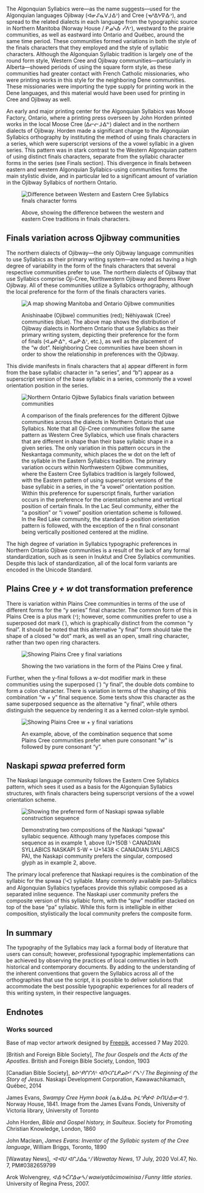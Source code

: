 The Algonquian Syllabics were—as the name suggests—used for the Algonquian languages Ojibway (ᐊᓂᔑᓇᐯᒧᐎᐣ) and Cree (ᓀᐦᐃᔭᐍᐏᐣ), and spread to the related dialects in each language from the typographic source in Northern Manitoba (Norway House / ᑭᓄᓭᐏ ᓰᐱᐩ), westward to the prairie communities, as well as eastward into Ontario and Québec, around the same time period. These communities formed variations in both the style of the finals characters that they employed and the style of syllabic characters. Although the Algonquian Syllabic tradition is largely one of the round form style, Western Cree and Ojibway communities—particularly in Alberta—showed periods of using the square form style, as these communities had greater contact with French Catholic missionaries, who were printing works in this style for the neighboring Dene communities. These missionaries were importing the type supply for printing work in the Dene languages, and this material would have been used for printing in Cree and Ojibway as well.

An early and major printing center for the Algonquian Syllabics was Moose Factory, Ontario, where a printing press overseen by John Horden printed works in the local Moose Cree (ᐃᓕᓖᒧᐎᓐ) dialect and in the northern dialects of Ojibway. Horden made a significant change to the Algonquian Syllabics orthography by instituting the method of using finals characters in a series, which were superscript versions of the a vowel syllabic in a given series. This pattern was in stark contrast to the Western Algonquian pattern of using distinct finals characters, separate from the syllabic character forms in the series (see Finals section). This divergence in finals between eastern and western Algonquian Syllabics-using communities forms the main stylistic divide, and in particular led to a significant amount of variation in the Ojibway Syllabics of northern Ontario.

<figure>

![Difference between Western and Eastern Cree Syllabics finals character forms](images/article_02_figure_01.svg)

<figcaption>Above, showing the difference between the western and eastern Cree traditions in finals characters.</figcaption>

</figure>

## Finals variation across Ojibway communities

​​​​The northern dialects of Ojibway—the only Ojibway language communities to use Syllabics as their primary writing system—are noted as having a high degree of variability in the form of the finals characters that several respective communities prefer to use. The northern dialects of Ojibway that use Syllabics comprise Oji-Cree, Northwestern Ojibway and Berens River Ojibway. All of these communities utilize a Syllabics orthography, although the local preference for the form of the finals characters varies.

<figure>

![A map showing Manitoba and Ontario Ojibwe communities](images/article_02_figure_02_png.png)

<figcaption>Anishinaabe (Ojibwe) communities (red); Nêhiyawak (Cree) communities (blue). The above map shows the distribution of Ojibway dialects in Northern Ontario that use Syllabics as their primary writing system, depicting their preference for the form of finals (ᐊᓄᑭᐧᐃᓐ, ᐊᓄᑭᐧᐃᐣ, etc.), as well as the placement of the “w dot”. Neighboring Cree communities have been shown in order to show the relationship in preferences with the Ojibway.</figcaption>

</figure>

This divide manifests in finals characters that a) appear different in form from the base syllabic character in “a series”, and “b”) appear as a superscript version of the base syllabic in a series, commonly the a vowel orientation position in the series.

<figure>

![Northern Ontario Ojibwe Syllabics finals variation between communities](images/article_02_figure_03.svg)

<figcaption>A comparison of the finals preferences for the different Ojibwe communities across the dialects in Northern Ontario that use Syllabics. Note that all Oji-Cree communities follow the same pattern as Western Cree Syllabics, which use finals characters that are different in shape than their base syllabic shape in a given series. The only variation in this pattern occurs in the Neskantaga community, which places the w dot on the left of the syllable in the Eastern Syllabics tradition. The primary variation occurs within Northwestern Ojibwe communities, where the Eastern Cree Syllabics tradition is largely followed, with the Eastern pattern of using superscript versions of the base syllabic in a series, in the “a vowel” orientation position. Within this preference for superscript finals, further variation occurs in the preference for the orientation scheme and vertical position of certain finals. In the Lac Seul community, either the “a position” or “i vowel” position orientation scheme is followed. In the Red Lake community, the standard a-position orientation pattern is followed, with the exception of the n final consonant being vertically positioned centered at the midline.</figcaption>

</figure>

The high degree of variation in Syllabics typographic preferences in Northern Ontario Ojibwe communities is a result of the lack of any formal standardization, such as is seen in Inuktut and Cree Syllabics communities. Despite this lack of standardization, all of the local form variants are encoded in the Unicode Standard.

## Plains Cree *y + w* dot transformation preference
There is variation within Plains Cree communities in terms of the use of different forms for the “y series” final character. The common form of this in Plains Cree is a plus mark (ᐩ); however, some communities prefer to use a superposed dot mark (ᐝ), which is graphically distinct from the common “y final”. It should be noted that this alternative “y final” form should take the shape of a closed “w dot” mark, as well as an open, small ring character, rather than two open ring characters.

<figure>

![Showing Plains Cree y final variations](images/article_02_figure_04.svg)

<figcaption>Showing the two variations in the form of the Plains Cree y final.</figcaption>

</figure>

Further, when the y-final follows a w-dot modifier mark in these communities using the superposed (ᐝ) “y final”, the double dots combine to form a colon character. There is variation in terms of the shaping of this combination “w + y” final sequence. Some texts show this character as the same superposed sequence as the alternative “y final”, while others distinguish the sequence by rendering it as a kerned colon-style symbol.

<figure>

![Showing Plains Cree w + y final variations](images/article_02_figure_05.svg)

<figcaption>An example, above, of the combination sequence that some Plains Cree communities prefer when pure consonant "w" is followed by pure consonant “y”.</figcaption>

</figure>

## Naskapi *spwaa* preferred form

The Naskapi language community follows the Eastern Cree Syllabics pattern, which sees it used as a basis for the Algonquian Syllabics structures, with finals characters being superscript versions of the a vowel orientation scheme.

<figure>

![Showing the preferred form of Naskapi spwaa syllable construction sequence](images/article_02_figure_06.svg)

<figcaption>Demonstrating two compositions of the Naskapi “spwaa” syllabic sequence. Although many typefaces compose this sequence as in example 1, above (U+150B ᔋ CANADIAN SYLLABICS NASKAPI S-W + U+1438 ᐸ CANADIAN SYLLABICS PA), the Naskapi community prefers the singular, composed glyph as in example 2, above.</figcaption>

</figure>

The primary local preference that Naskapi requires is the combination of the syllabic for the spwaa (ᔌ) syllable. Many commonly available pan-Syllabics and Algonquian Syllabics typefaces provide this syllabic composed as a separated inline sequence. The Naskapi user community prefers the composite version of this syllabic form, with the “spw” modifier stacked on top of the base “pa” syllabic. While this form is intelligible in either composition, stylistically the local community prefers the composite form.

## In summary

The typography of the Syllabics may lack a formal body of literature that users can consult; however, professional typographic implementations can be achieved by observing the practices of local communities in both historical and contemporary documents. By adding to the understanding of the inherent conventions that govern the Syllabics across all of the orthographies that use the script, it is possible to deliver solutions that accommodate the best possible typographic experiences for all readers of this writing system, in their respective languages.

## Endnotes

### Works sourced

Base of map vector artwork designed by [Freepik](https://www.freepik.com/free-photos-vectors/travel), accessed 7 May 2020.

[British and Foreign Bible Society], *The four Gospels and the Acts of the Apostles*. British and Foreign Bible Society, London, 1903

[Canadian Bible Society], *ᑲᐅᔅᑭᒋᒋᐱᒡ ᐊᑎᐸᒋᒪᑭᓄᐅᑦ ᒋᓴᔅ / The Beginning of the Story of Jesus*. Naskapi Development Corporation, Kawawachikamach, Québec, 2014

James Evans, *Swampy Cree Hymn book (ᓇᑲᒧᐏᓇ ᐅᒪᐢᑮᑯᐘ ᐅᑎᑘᐏᓂᐘᐤ)*. Norway House, 1841. Image from the James Evans Fonds, University of Victoria library, University of Toronto

John Horden, *Bible and Gospel history, in Saulteux*. Society for Promoting Christian Knowledge, London, 1860

John Maclean, *James Evans: Inventor of the Syllabic system of the Cree language*, William Briggs, Toronto, 1890

[Wawatay News], *ᐗᐗᑌ ᐊᒋᒧᐎᓇᐣ / Wawatay News*, 17 July, 2020 Vol.47, No. 7, PM#0382659799

Arok Wolvengrey, *ᐊᐎᔹᑖᒋᐏᓂᓴ / wawiyatācimowinisa / Funny little stories*. University of Regina Press, 2007.
